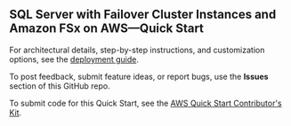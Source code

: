 ## SQL Server with Failover Cluster Instances and Amazon FSx on AWS—Quick Start

For architectural details, step-by-step instructions, and customization options, see the [deployment guide](https://fwd.aws/5XG6A).

To post feedback, submit feature ideas, or report bugs, use the **Issues** section of this GitHub repo. 

To submit code for this Quick Start, see the [AWS Quick Start Contributor's Kit](https://aws-quickstart.github.io/).
